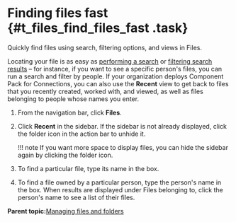 # Finding files fast {#t_files_find_files_fast .task}

Quickly find files using search, filtering options, and views in Files.

Locating your file is as easy as [performing a search](../eucommon/t_eucommon_searching_lc.md) or [filtering search results](../eucommon/t_eucommon_view_search_results.md) – for instance, if you want to see a specific person's files, you can run a search and filter by people. If your organization deploys Component Pack for Connections, you can also use the **Recent** view to get back to files that you recently created, worked with, and viewed, as well as files belonging to people whose names you enter.

1.  From the navigation bar, click **Files**.

2.  Click **Recent** in the sidebar. If the sidebar is not already displayed, click the folder icon in the action bar to unhide it.

    !!! note
    If you want more space to display files, you can hide the sidebar again by clicking the folder icon.

3.  To find a particular file, type its name in the box.

4.  To find a file owned by a particular person, type the person's name in the box. When results are displayed under Files belonging to, click the person's name to see a list of their files.


**Parent topic:**[Managing files and folders](../files/managing_files_folders.md)

